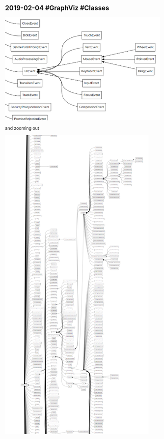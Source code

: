 ## 2019-02-04 #GraphViz #Classes 


[![](graphviz_classdiagram.png)](../../../demos/visualizations/classhierrachy.md)


and zooming out

![](classdiagram_zoomedout.png)